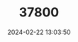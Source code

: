 ---
title: "37800"
category: "Parathesis congesta"
draft: false
date: 2024-02-22 13:03:50
languages:
  Spanish; Castilian: ["Amarante Silvestre"]
---
